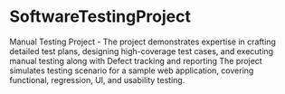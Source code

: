 # SoftwareTestingProject
Manual Testing Project - The project demonstrates expertise in crafting detailed test plans, designing high-coverage test cases, and executing manual testing along with Defect tracking and reporting  The project simulates testing scenario for a sample web application, covering functional, regression, UI, and usability testing.
